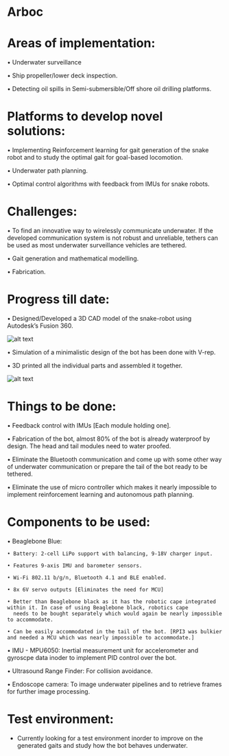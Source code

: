 # Arboc
# Areas of implementation:
  •	Underwater surveillance
  
  •	Ship propeller/lower deck inspection.
  
  •	Detecting oil spills in Semi-submersible/Off shore oil drilling platforms. 
# Platforms to develop novel solutions:
  •	Implementing Reinforcement learning for gait generation of the snake robot and to study the optimal gait for goal-based locomotion.
  
  •	Underwater path planning.
  
  •	Optimal control algorithms with feedback from IMUs for snake robots.
# Challenges:
  •	To find an innovative way to wirelessly communicate underwater. If the developed communication system is not robust and unreliable,
  tethers can be used as most underwater surveillance vehicles are tethered.
  
  •	Gait generation and mathematical modelling.
  
  •	Fabrication.
# Progress till date:
  •	Designed/Developed a 3D CAD model of the snake-robot using Autodesk’s Fusion 360.
  
  ![alt text](https://github.com/imsenthur/Arboc/blob/master/CADmodel.png)
  
  •	Simulation of a minimalistic design of the bot has been done with V-rep.
  
  •	3D printed all the individual parts and assembled it together.
  
  ![alt text](https://github.com/imsenthur/Arboc/blob/master/Gaits.png)
  
# Things to be done:
  •	Feedback control with IMUs [Each module holding one].

  •	Fabrication of the bot, almost 80% of the bot is already waterproof by design. The head and tail modules need to water proofed.

  •	Eliminate the Bluetooth communication and come up with some other way of underwater communication or prepare the tail of the bot
    ready to be tethered.

  •	Eliminate the use of micro controller which makes it nearly impossible to implement reinforcement learning and autonomous path planning.
  
# Components to be used:
  •	Beaglebone Blue:
  
    • Battery: 2-cell LiPo support with balancing, 9-18V charger input.
  
    • Features 9-axis IMU and barometer sensors.
    
    • Wi-Fi 802.11 b/g/n, Bluetooth 4.1 and BLE enabled.
    
    • 8x 6V servo outputs [Eliminates the need for MCU]
    
    • Better than Beaglebone black as it has the robotic cape integrated within it. In case of using Beaglebone black, robotics cape 
      needs to be bought separately which would again be nearly impossible to accommodate.
    
    • Can be easily accommodated in the tail of the bot. [RPI3 was bulkier and needed a MCU which was nearly impossible to accommodate.]
    
  •	IMU - MPU6050: Inertial measurement unit for accelerometer and gyroscpe data inoder to implement PID control over the bot. 
  
  •	Ultrasound Range Finder: For collision avoidance.
  
  •	Endoscope camera: To image underwater pipelines and to retrieve frames for further image processing.

  # Test environment:
  
  * Currently looking for a test environment inorder to improve on the generated gaits and study how the bot behaves underwater.
